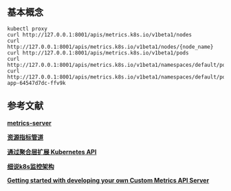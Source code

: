 




## 基本概念

```shell
kubectl proxy
curl http://127.0.0.1:8001/apis/metrics.k8s.io/v1beta1/nodes
curl http://127.0.0.1:8001/apis/metrics.k8s.io/v1beta1/nodes/{node_name}
curl http://127.0.0.1:8001/apis/metrics.k8s.io/v1beta1/pods
curl http://127.0.0.1:8001/apis/metrics.k8s.io/v1beta1/namespaces/default/pods
curl http://127.0.0.1:8001/apis/metrics.k8s.io/v1beta1/namespaces/default/pods/example-app-64547d7dc-ffv9k
```





## 参考文献
**[metrics-server](https://github.com/kubernetes-sigs/metrics-server)**

**[资源指标管道](https://kubernetes.io/zh/docs/tasks/debug-application-cluster/resource-metrics-pipeline/)**

**[通过聚合层扩展 Kubernetes API](https://kubernetes.io/zh/docs/concepts/extend-kubernetes/api-extension/apiserver-aggregation/)**

**[细说k8s监控架构](https://zhuanlan.zhihu.com/p/79732351)**

**[Getting started with developing your own Custom Metrics API Server](https://github.com/kubernetes-sigs/custom-metrics-apiserver/blob/master/docs/getting-started.md)**
